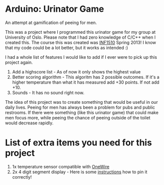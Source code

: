 Arduino: Urinator Game
=====================

An attempt at gamification of peeing for men.

This was a project where I programmed this urinator game for my group at University of Oslo. Please note that I had zero knowledge of C/C++ when I created this. The course this was created was [INF1510](http://www.uio.no/studier/emner/matnat/ifi/INF1510/) Spring 2013! I know that my code could be a lot better, but it works as intended :)

I had a whole list of features I would like to add if I ever were to pick up this project again.

1. Add a highscore list - As of now it only shows the highest value
2. Better scoring algorithm - This algoritm has 2 possible outcomes. If it's a higher temperature than what it has measured add +30 points. If not add +10.
3. Sounds - It has no sound right now.

The idea of this project was to create something that would be useful in our daily lives. Peeing for men has always been a problem for pubs and public restrooms. If there were something (like this urinator game) that could make men focus more, while peeing the chance of peeing outside of the toilet would decrease rapidly. 

List of extra items you need for this project
===

1. 1x temperature sensor compatible with [OneWire](http://playground.arduino.cc/Learning/OneWire)
2. 2x 4 digit segment display - Here is some [instructions](http://www.hacktronics.com/Tutorials/arduino-and-7-segment-led.html) how to pin it correctly!